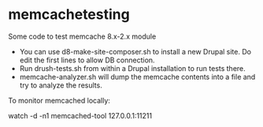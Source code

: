 # memcachetesting
Some code to test memcache 8.x-2.x module

* You can use d8-make-site-composer.sh to install a new Drupal site. Do edit the first lines to allow DB connection.
* Run drush-tests.sh from within a Drupal installation to run tests there.
* memcache-analyzer.sh will dump the memcache contents into a file and try to analyze the results.

To monitor memcached locally:

 watch -d -n1 memcached-tool 127.0.0.1:11211 

